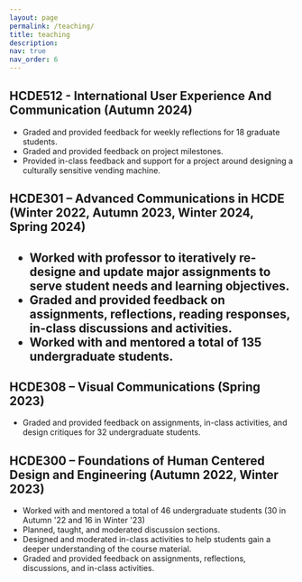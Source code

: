 ```yaml
---
layout: page
permalink: /teaching/
title: teaching
description:
nav: true
nav_order: 6
---
```

<h2>HCDE512 - International User Experience And Communication (Autumn 2024)</h2>
    <ul>
        <li>Graded and provided feedback for weekly reflections for 18 graduate students.</li>
        <li>Graded and provided feedback on project milestones.</li>
        <li>Provided in-class feedback and support for a project around designing a culturally sensitive vending machine.</li>
    </ul>
<h2>HCDE301 – Advanced Communications in HCDE (Winter 2022, Autumn 2023, Winter 2024, Spring 2024)<h2>
    <ul>
        <li>Worked with professor to iteratively re-designe and update major assignments to serve student needs and learning objectives.</li> 
        <li>Graded and provided feedback on assignments, reflections, reading responses, in-class discussions and activities.</li>
        <li>Worked with and mentored a total of 135 undergraduate students.</li>
    </ul>
<h2>HCDE308 – Visual Communications (Spring 2023)</h2>
    <ul>
        <li>Graded and provided feedback on assignments, in-class activities, and design critiques for 32 undergraduate students.</li>
    </ul>
<h2>HCDE300 – Foundations of Human Centered Design and Engineering (Autumn 2022, Winter 2023)</h2>
    <ul>
        <li>Worked with and mentored a total of 46 undergraduate students (30 in Autumn '22 and 16 in Winter '23)</li>
        <li>Planned, taught, and moderated discussion sections.</li>
        <li>Designed and moderated in-class activities to help students gain a deeper understanding of the course material.</li>
        <li>Graded and provided feedback on assignments, reflections, discussions, and in-class activities.</li>
    </ul>



